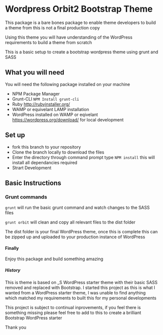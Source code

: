 <h1>Wordpress Orbit2 Bootstrap Theme</h1>
<p>This package is a bare bones package to enable theme developers to build a theme from this is not a final production copy</p>
<p>Using this theme you will have understanding of the WordPress requirements to build a theme from scratch</p>
<p>This is a basic setup to create a bootstrap wordpress theme using grunt and SASS</p>
<h2>What you will need</h2>
<p>You will need the following package installed on your machine</p>
<ul>
<li>NPM Package Manager</li>
<li>Grunt-CLI <code>NPM Install grunt-cli</code></li>
<li>Ruby <a href="http://rubyinstaller.org/">http://rubyinstaller.org/</a></li>
<li>WAMP or equivelant LAMP installation</li>
<li>WordPress installed on WAMP or eqivelant <a href="https://wordpress.org/download/">https://wordpress.org/download/</a> for local development</li>
</ul>
<h2>Set up</h2>
<ul>
<li>fork this branch to your repository</li>
<li>Clone the branch locally to download the files</li>
<li>Enter the directory through command prompt type <code>NPM install</code> this will install all dependancies required</li>
<li>Strart Development</li>
</ul>
<h2>Basic Instructions</h2>
<h3>Grunt commands</h3>
<p><code>grunt</code> will run the basic grunt command and watch changes to the SASS files</p>
<p><code>grunt orbit</code> will clean and copy all relevant files to the dist folder</p>
<p>The dist folder is your final WordPress theme, once this is complete this can be zipped up and uploaded to your production instance of WordPress</p>
<h4>Finally</h4>
<p>Enjoy this package and build something amazing</p>

<h5>History</h5>
<p>This is theme is based on _S WordPress starter theme with their basic SASS removed and replaced with Bootstrap.  I started this project as this is what I wanted from a WordPress starter theme, I was unable to find anything which matched my requirements to built this for my personal developments</p>

<p>This project is subject to continual inprovements, if you feel there is something missing please feel free to add to this to create a brilliant Bootstrap WordPress starter</p>

<p>Thank you</p>
